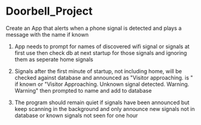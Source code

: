 # Doorbell_Project
Create an App that alerts when a phone signal is detected and plays a message with the name if known

1. App needs to prompt for names of discovered wifi signal or signals at first use then check db at next startup for those signals and ignoring them as seperate home signals

2. Signals after the first minute of startup, not including home, will be checked against database and announced as "Visitor approaching. <name> is <random welcome>" if known or "Visitor Approaching. Unknown signal detected. Warning. Warning" then prompted to name and add to database

3. The program should remain quiet if signals have been announced but keep scanning in the background and only announce new signals not in database or known signals not seen for one hour

